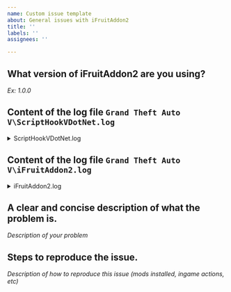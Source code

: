 ```yaml
---
name: Custom issue template
about: General issues with iFruitAddon2
title: ''
labels: ''
assignees: ''

---
```


## What version of iFruitAddon2 are you using?
_Ex: 1.0.0_

## Content of the log file `Grand Theft Auto V\ScriptHookVDotNet.log`
<details><summary>ScriptHookVDotNet.log</summary>
_Paste the content of ScriptHookVDotNet.log here._
</details>

## Content of the log file `Grand Theft Auto V\iFruitAddon2.log`
<details><summary>iFruitAddon2.log</summary>
_Paste the content of iFruitAddon2.log here._
</details>

## A clear and concise description of what the problem is.
_Description of your problem_

## Steps to reproduce the issue.
_Description of how to reproduce this issue (mods installed, ingame actions, etc)_
